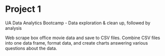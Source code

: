 # Project 1
UA Data Analytics Bootcamp - Data exploration & clean up, followed by analysis

Web scrape box office movie data and save to CSV files. Combine CSV files into one data frame, format data, and create charts answering various questions about the data.
